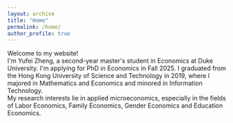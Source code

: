 ```yaml
---
layout: archive
title: "Home"
permalink: /home/
author_profile: true
---
```

Welcome to my website!<br />
I'm Yufei Zheng, a second-year master's student in Economics at Duke University. I'm applying for PhD in Economics in Fall 2025. I graduated from the Hong Kong University of Science and Technology in 2019, where I majored in Mathematics and Economics and minored in Information Technology.<br />
My research interests lie in applied microeconomics, especially in the fields of Labor Economics, Family Economics, Gender Economics and Education Economics. 
